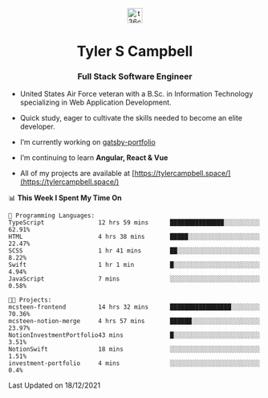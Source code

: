 <p align="center">
<a href="https://www.linkedin.com/in/t36campbell" target="blank"><img align="center" src="https://ik.imagekit.io/t36campbell/Portfolio/linkedin.png.original_m8bbGgPh6.png" alt="t36campbell" height="30" width="30" /></a>
</p>
<h1 align="center">Tyler S Campbell</h1>
<h3 align="center">Full Stack Software Engineer</h3>

* United States Air Force veteran with a B.Sc. in Information Technology specializing in Web Application Development. 

* Quick study, eager to cultivate the skills needed to become an elite developer.

* I’m currently working on [gatsby-portfolio](https://github.com/t36campbell/gatsby-portfolio)

* I’m continuing to learn **Angular, React & Vue**

* All of my projects are available at [https://tylercampbell.space/](https://tylercampbell.space/)

<!--START_SECTION:waka-->
📊 **This Week I Spent My Time On** 

```text
💬 Programming Languages: 
TypeScript               12 hrs 59 mins      ███████████████░░░░░░░░░░   62.91% 
HTML                     4 hrs 38 mins       █████░░░░░░░░░░░░░░░░░░░░   22.47% 
SCSS                     1 hr 41 mins        ██░░░░░░░░░░░░░░░░░░░░░░░   8.22% 
Swift                    1 hr 1 min          █░░░░░░░░░░░░░░░░░░░░░░░░   4.94% 
JavaScript               7 mins              ░░░░░░░░░░░░░░░░░░░░░░░░░   0.58%

🐱‍💻 Projects: 
mcsteen-frontend         14 hrs 32 mins      █████████████████░░░░░░░░   70.36% 
mcsteen-notion-merge     4 hrs 57 mins       ██████░░░░░░░░░░░░░░░░░░░   23.97% 
NotionInvestmentPortfolio43 mins             █░░░░░░░░░░░░░░░░░░░░░░░░   3.51% 
NotionSwift              18 mins             ░░░░░░░░░░░░░░░░░░░░░░░░░   1.51% 
investment-portfolio     4 mins              ░░░░░░░░░░░░░░░░░░░░░░░░░   0.4%

```


 Last Updated on 18/12/2021
<!--END_SECTION:waka-->
